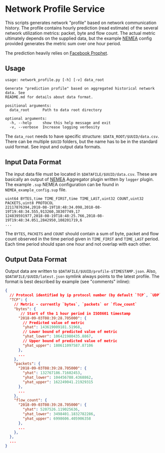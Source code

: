 Network Profile Service
=======================

This scripts generates network "profile" based on network communication history.
The profile contains hourly prediction (read estimate) of the several network
utilization metrics: packet, byte and flow count. The actual metric ultimately
depends on the supplied data, but the example [NEMEA][1] config provided generates
the metric sum over one hour period.

The prediction heavily relies on [Facebook Prophet][2].


Usage
-----

``` shell
usage: network_profile.py [-h] [-v] data_root

Generate "prediction profile" based on aggregated historical network data. See
README.md for details about data format.

positional arguments:
  data_root      Path to data root directory

optional arguments:
  -h, --help     show this help message and exit
  -v, --verbose  Increase logging verbosity
```

The `data_root` needs to have specific structure: `$DATA_ROOT/$UUID/data.csv`.
There can be multiple `$UUID` folders, but the name has to be in the standard
uuid format. See input and output data formats.


Input Data Format
-----------------

The input data file must be located in `$DATAFILE/$UUID/data.csv`. These are
basically an output of [NEMEA][1] Aggregator plugin written by `logger` plugin.
The example `.sup` NEMEA configuration can be found in `NEMEA_example_config.sup`
file.

```csv
uint64 BYTES,time TIME_FIRST,time TIME_LAST,uint32 COUNT,uint32 PACKETS,uint8 PROTOCOL
22117876394,2018-08-19T18:48:34.098,2018-08-19T19:48:34.555,913260,38307749,17
124839591977,2018-08-19T18:48:25.766,2018-08-19T19:48:34.051,2842950,108201719,6
...
```

The `BYTES`, `PACKETS` and `COUNT` should contain a sum of byte, packet and flow
count observed in the time period given in `TIME_FIRST` and `TIME_LAST` period.
Each time period should span one hour and not overlap with each other.


Output Data Format
------------------

Output data are written to `$DATAFILE/$UUID/profile-$TIMESTAMP.json`. Also,
`$DATAFILE/$UUID/latest.json` symlink always points to the latest profile. The
format is best described by example (see "comments" inline):

```json
{
  // Protocol identified by ip protocol number (by default `TCP`, `UDP`, `ICMP`)
  "TCP": {
    // Metric - currently `bytes`, `packets` or `flow_count`
    "bytes": {
       // Start of the 1 hour period in ISO8601 timestamp
      "2018-09-03T08:39:28.705000": {
        // Predicted value of metric
        "yhat": 143619009181.51968,
        // Lower bound of predicted value of metric
        "yhat_lower": 106421980435.8867,
        // Upper bound of predicted value of metric
        "yhat_upper": 180611097587.87106
      },
      ...
    },
    "packets": {
      "2018-09-03T08:39:28.705000": {
        "yhat": 132767186.71602453,
        "yhat_lower": 104456788.4368862,
        "yhat_upper": 162249041.21929315
      },
      ...
    },
    "flow_count": {
      "2018-09-03T08:39:28.705000": {
        "yhat": 5207526.119025636,
        "yhat_lower": 3498401.1832782286,
        "yhat_upper": 6998606.405906358
      },
      ...
    },
  },
  ...
}
```

[1]: https://github.com/CESNET/Nemea
[2]: https://facebook.github.io/prophet/
